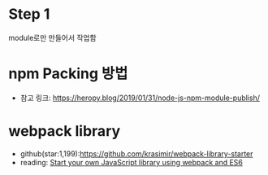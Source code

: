 # Step 1
module로만 만들어서 작업함

# npm Packing 방법
* 참고 링크: https://heropy.blog/2019/01/31/node-js-npm-module-publish/

# webpack library
* github(star:1,199):https://github.com/krasimir/webpack-library-starter
* reading: [Start your own JavaScript library using webpack and ES6](http://krasimirtsonev.com/blog/article/javascript-library-starter-using-webpack-es6)